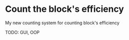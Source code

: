 # Count the block's efficiency

My new counting system for counting block's efficiency

TODO: GUI, OOP
